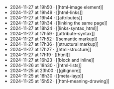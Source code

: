 - 2024-11-27 at 19h50 · [[html-image element]]
- 2024-11-27 at 19h49 · [[html-links]]
- 2024-11-27 at 19h44 · [[attributes]]
- 2024-11-27 at 19h34 · [[linking the same page]]
- 2024-11-27 at 18h24 · [[links-syntax_html]]
- 2024-11-27 at 17h59 · [[attribute-syntax]]
- 2024-11-27 at 17h52 · [[semantic markup]]
- 2024-11-27 at 17h36 · [[structural markup]]
- 2024-11-27 at 17h27 · [[html-structure]]
- 2024-11-27 at 17h19 · [[html]]
- 2024-11-27 at 16h23 · [[block and inline]]
- 2024-11-26 at 18h30 · [[html-lists]]
- 2024-11-25 at 23h00 · [[gitignore]]
- 2024-11-25 at 18h30 · [[meta-iayp]]
- 2024-11-25 at 15h52 · [[html-meaning-drawing]]
